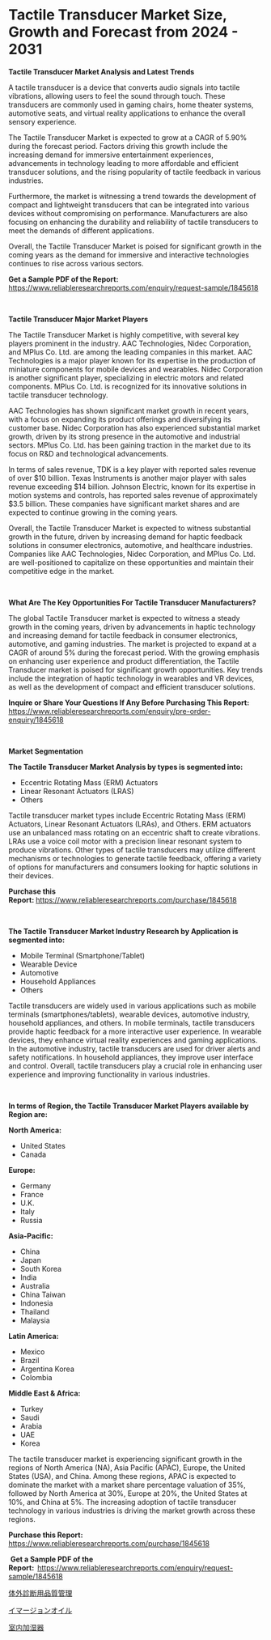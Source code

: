 <p><h1>Tactile Transducer Market Size, Growth and Forecast from 2024 - 2031</h1></p><p><strong>Tactile Transducer Market Analysis and Latest Trends</strong></p>
<p><p>A tactile transducer is a device that converts audio signals into tactile vibrations, allowing users to feel the sound through touch. These transducers are commonly used in gaming chairs, home theater systems, automotive seats, and virtual reality applications to enhance the overall sensory experience.</p><p>The Tactile Transducer Market is expected to grow at a CAGR of 5.90% during the forecast period. Factors driving this growth include the increasing demand for immersive entertainment experiences, advancements in technology leading to more affordable and efficient transducer solutions, and the rising popularity of tactile feedback in various industries.</p><p>Furthermore, the market is witnessing a trend towards the development of compact and lightweight transducers that can be integrated into various devices without compromising on performance. Manufacturers are also focusing on enhancing the durability and reliability of tactile transducers to meet the demands of different applications.</p><p>Overall, the Tactile Transducer Market is poised for significant growth in the coming years as the demand for immersive and interactive technologies continues to rise across various sectors.</p></p>
<p><strong>Get a Sample PDF of the Report:&nbsp;</strong> <a href="https://www.reliableresearchreports.com/enquiry/request-sample/1845618">https://www.reliableresearchreports.com/enquiry/request-sample/1845618</a></p>
<p>&nbsp;</p>
<p><strong>Tactile Transducer Major Market Players</strong></p>
<p><p>The Tactile Transducer Market is highly competitive, with several key players prominent in the industry. AAC Technologies, Nidec Corporation, and MPlus Co. Ltd. are among the leading companies in this market. AAC Technologies is a major player known for its expertise in the production of miniature components for mobile devices and wearables. Nidec Corporation is another significant player, specializing in electric motors and related components. MPlus Co. Ltd. is recognized for its innovative solutions in tactile transducer technology.</p><p>AAC Technologies has shown significant market growth in recent years, with a focus on expanding its product offerings and diversifying its customer base. Nidec Corporation has also experienced substantial market growth, driven by its strong presence in the automotive and industrial sectors. MPlus Co. Ltd. has been gaining traction in the market due to its focus on R&D and technological advancements.</p><p>In terms of sales revenue, TDK is a key player with reported sales revenue of over $10 billion. Texas Instruments is another major player with sales revenue exceeding $14 billion. Johnson Electric, known for its expertise in motion systems and controls, has reported sales revenue of approximately $3.5 billion. These companies have significant market shares and are expected to continue growing in the coming years.</p><p>Overall, the Tactile Transducer Market is expected to witness substantial growth in the future, driven by increasing demand for haptic feedback solutions in consumer electronics, automotive, and healthcare industries. Companies like AAC Technologies, Nidec Corporation, and MPlus Co. Ltd. are well-positioned to capitalize on these opportunities and maintain their competitive edge in the market.</p></p>
<p>&nbsp;</p>
<p><strong>What Are The Key Opportunities For Tactile Transducer Manufacturers?</strong></p>
<p><p>The global Tactile Transducer market is expected to witness a steady growth in the coming years, driven by advancements in haptic technology and increasing demand for tactile feedback in consumer electronics, automotive, and gaming industries. The market is projected to expand at a CAGR of around 5% during the forecast period. With the growing emphasis on enhancing user experience and product differentiation, the Tactile Transducer market is poised for significant growth opportunities. Key trends include the integration of haptic technology in wearables and VR devices, as well as the development of compact and efficient transducer solutions.</p></p>
<p><strong>Inquire or Share Your Questions If Any Before Purchasing This Report:</strong> <a href="https://www.reliableresearchreports.com/enquiry/pre-order-enquiry/1845618">https://www.reliableresearchreports.com/enquiry/pre-order-enquiry/1845618</a></p>
<p>&nbsp;</p>
<p><strong>Market Segmentation</strong></p>
<p><strong>The Tactile Transducer Market Analysis by types is segmented into:</strong></p>
<p><ul><li>Eccentric Rotating Mass (ERM) Actuators</li><li>Linear Resonant Actuators (LRAS)</li><li>Others</li></ul></p>
<p><p>Tactile transducer market types include Eccentric Rotating Mass (ERM) Actuators, Linear Resonant Actuators (LRAs), and Others. ERM actuators use an unbalanced mass rotating on an eccentric shaft to create vibrations. LRAs use a voice coil motor with a precision linear resonant system to produce vibrations. Other types of tactile transducers may utilize different mechanisms or technologies to generate tactile feedback, offering a variety of options for manufacturers and consumers looking for haptic solutions in their devices.</p></p>
<p><strong>Purchase this Report:&nbsp;</strong><a href="https://www.reliableresearchreports.com/purchase/1845618">https://www.reliableresearchreports.com/purchase/1845618</a></p>
<p>&nbsp;</p>
<p><strong>The Tactile Transducer Market Industry Research by Application is segmented into:</strong></p>
<p><ul><li>Mobile Terminal (Smartphone/Tablet)</li><li>Wearable Device</li><li>Automotive</li><li>Household Appliances</li><li>Others</li></ul></p>
<p><p>Tactile transducers are widely used in various applications such as mobile terminals (smartphones/tablets), wearable devices, automotive industry, household appliances, and others. In mobile terminals, tactile transducers provide haptic feedback for a more interactive user experience. In wearable devices, they enhance virtual reality experiences and gaming applications. In the automotive industry, tactile transducers are used for driver alerts and safety notifications. In household appliances, they improve user interface and control. Overall, tactile transducers play a crucial role in enhancing user experience and improving functionality in various industries.</p></p>
<p>&nbsp;</p>
<p><strong>In terms of Region, the Tactile Transducer Market Players available by Region are:</strong></p>
<p>
    <p> <strong> North America: </strong>
        <ul>
            <li>United States</li>
            <li>Canada</li>
        </ul>
        </p> 
    <p> <strong> Europe: </strong>
        <ul>
            <li>Germany</li>
            <li>France</li>
            <li>U.K.</li>
            <li>Italy</li>
            <li>Russia</li>
        </ul>
        </p> 
    <p> <strong> Asia-Pacific: </strong>
        <ul>
            <li>China</li>
            <li>Japan</li>
            <li>South Korea</li>
            <li>India</li>
            <li>Australia</li>
            <li>China Taiwan</li>
            <li>Indonesia</li>
            <li>Thailand</li>
            <li>Malaysia</li>
        </ul>
        </p> 
    <p> <strong> Latin America: </strong>
        <ul>
            <li>Mexico</li>
            <li>Brazil</li>
            <li>Argentina Korea</li>
            <li>Colombia</li>
        </ul>
        </p> 
    <p> <strong> Middle East & Africa: </strong>
        <ul>
            <li>Turkey</li>
            <li>Saudi</li>
            <li>Arabia</li>
            <li>UAE</li>
            <li>Korea</li>
        </ul>
    </p>
    </p>
<p><p>The tactile transducer market is experiencing significant growth in the regions of North America (NA), Asia Pacific (APAC), Europe, the United States (USA), and China. Among these regions, APAC is expected to dominate the market with a market share percentage valuation of 35%, followed by North America at 30%, Europe at 20%, the United States at 10%, and China at 5%. The increasing adoption of tactile transducer technology in various industries is driving the market growth across these regions.</p></p>
<p><strong>Purchase this Report: </strong><a href="https://www.reliableresearchreports.com/purchase/1845618">https://www.reliableresearchreports.com/purchase/1845618</a></p>
<p>&nbsp;<strong>Get a Sample PDF of the Report:&nbsp;&nbsp;</strong><a href="https://www.reliableresearchreports.com/enquiry/request-sample/1845618">https://www.reliableresearchreports.com/enquiry/request-sample/1845618</a></p>
<p><strong></strong></p>
<p><p><a href="https://github.com/mathieurico66/Market-Research-Report-List-1/blob/main/89080148418.md">体外診断用品質管理</a></p><p><a href="https://github.com/ycmtqqhvk3273/Market-Research-Report-List-1/blob/main/94996188417.md">イマージョンオイル</a></p><p><a href="https://github.com/SarahFahey88/Market-Research-Report-List-1/blob/main/84695608419.md">室内加湿器</a></p></p>